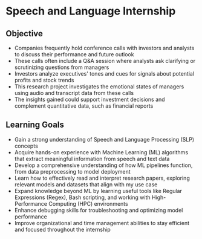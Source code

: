 # Speech and Language Internship

## Objective
- Companies frequently hold conference calls with investors and analysts to discuss their performance and future outlook
- These calls often include a Q&A session where analysts ask clarifying or scrutinizing questions from managers
- Investors analyze executives' tones and cues for signals about potential profits and stock trends
- This research project investigates the emotional states of managers using audio and transcript data from these calls
- The insights gained could support investment decisions and complement quantitative data, such as financial reports

## Learning Goals
- Gain a strong understanding of Speech and Language Processing (SLP) concepts
- Acquire hands-on experience with Machine Learning (ML) algorithms that extract meaningful information from speech and text data
- Develop a comprehensive understanding of how ML pipelines function, from data preprocessing to model deployment
- Learn how to effectively read and interpret research papers, exploring relevant models and datasets that align with my use case
- Expand knowledge beyond ML by learning useful tools like Regular Expressions (Regex), Bash scripting, and working with High-Performance Computing (HPC) environments
- Enhance debugging skills for troubleshooting and optimizing model performance
- Improve organizational and time management abilities to stay efficient and focused throughout the internship


<!--
Tasks to do:
wednesday
- find out how to connect to postgresql db to get data sets 
- email dr junhong about getting in touch with the student or get in touch with him yourself

thursday
- find out how how to create an ml pipeline in linux
- find out what the next steps should be after data cleaning for text (look at github repos for inspo)

friday
- find out how to extract text features and start implementing something

saturday (blog writing day)
- get some text features 
- update blog with progress so far

sunday
- find out to extract emotional content from them
- check github repos for inspo in case theres a deep learning model needed for the task
--!>
